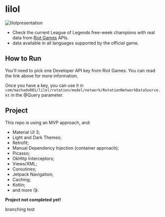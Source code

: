 # lilol

![lilolpresentation](https://github.com/machado001/lilol/assets/101916850/0468f150-9e9f-443c-8ea1-dc447f206a05)



- Check the current League of Legends free-week champions with real data from [Riot Games](https://developer.riotgames.com/docs/portal) APIs.
- data available in all languages supported by the official game.
## How to Run
You'll need to pick one Developer API key from Riot Games. You can read the link above for more information.

Once you have a key, you can use it in ```com/machado001/lilol/rotation/model/network/RotationNetworkDataSource.kt``` in the @Query parameter.

## Project
 This repo is using an MVP approach, and:

- Material UI 3;
- Light and Dark Themes;
- Retrofit;
- Manual Dependency Injection (container approach);
- Picasso;
- OkHttp Interceptors;
- Views/XML;
- Coroutines;
- Jetpack Navigation;
- Caching;
- Kotlin;
- and more 😘.

**Project not completed yet!**

branching test
